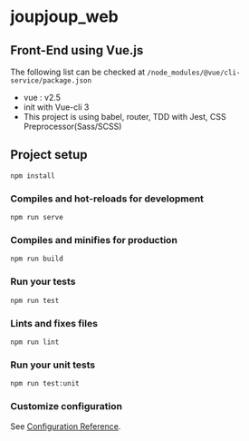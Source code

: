 # joupjoup_web

## Front-End using Vue.js

The following list can be checked at `/node_modules/@vue/cli-service/package.json`
* vue : v2.5
* init with Vue-cli 3
* This project is using babel, router, TDD with Jest, CSS Preprocessor(Sass/SCSS)


## Project setup
```
npm install
```

### Compiles and hot-reloads for development
```
npm run serve
```

### Compiles and minifies for production
```
npm run build
```

### Run your tests
```
npm run test
```

### Lints and fixes files
```
npm run lint
```

### Run your unit tests
```
npm run test:unit
```

### Customize configuration
See [Configuration Reference](https://cli.vuejs.org/config/).
